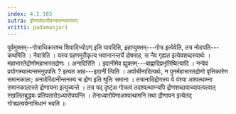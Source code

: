 ```yaml
---
index: 4.1.103
sutra: द्रोणपर्वतजीवन्तादन्यतरयाम्
vritti: padamanjari
---
```


 पूर्वमुक्तम्--गोत्राधिकारश्च शिवादिभ्योऽण् इति यावदिति, इहाप्युक्तम्---गोत्र इत्येवेति, तत्र नोदयति---कथमिति । नैवात्रेति । यस्य ग्रहणमूरीकृत्य भवानानन्तर्ये दोषमाह, स नैव गृह्यत इत्येवशब्दस्यार्थः । महाभारतेद्रोणोमहाभारतद्रोणः । अनादिरिति । इदानीमेव ह्युक्तम्---बाह्वादिप्रभृतिष्वित्यादि । नन्वेवं प्रयोगस्यात्यन्तमनुपपतिः ? इत्यत आह---इदानीं त्विति । अर्वाचीनादित्यर्थः, न पुनर्महाभारतद्रोणो वृत्तिकारेण समानकालः; अनादेरिदानीन्तनस्य च द्रोण इति श्रुतिः समाना । तत्रानादिद्रोणस्य ये वंश्या अश्वत्थाम्ना समानकालास्ते द्रोणायना इत्युच्यन्ते । तत्र यद् दृष्ट्ंअ गोत्रत्वं तदश्वत्थाम्न्यपि द्रोणशब्दावाच्यापत्यत्वात् स्खलितबुद्धयः प्रतिपतारोऽध्यारोपयन्ति । तेनाध्यारोपेणाअश्वत्थामनि तथा द्रौणायन इत्येतद् गोत्रप्रत्ययेनाभिधानं भवति ॥